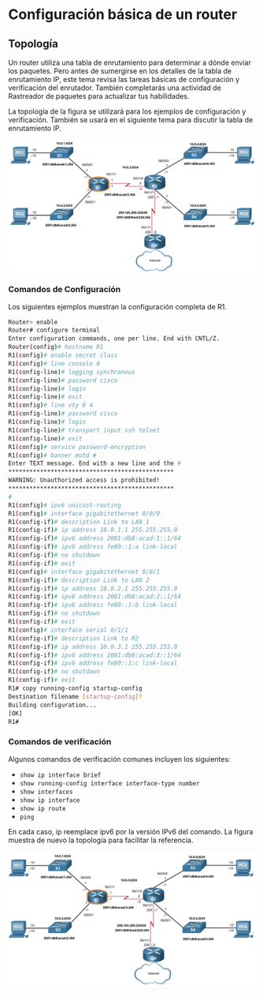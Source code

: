 # Configuración básica de un router

## Topología
Un router utiliza una tabla de enrutamiento para determinar a dónde enviar los paquetes. Pero antes de sumergirse en los detalles de la tabla de enrutamiento IP, este tema revisa las tareas básicas de configuración y verificación del enrutador. También completarás una actividad de Rastreador de paquetes para actualizar tus habilidades.

La topología de la figura se utilizará para los ejemplos de configuración y verificación. También se usará en el siguiente tema para discutir la tabla de enrutamiento IP.

![alt text](./img/topology.png)

### Comandos de Configuración
Los siguientes ejemplos muestran la configuración completa de R1.

```bash
Router> enable
Router# configure terminal
Enter configuration commands, one per line. End with CNTL/Z.
Router(config)# hostname R1
R1(config)# enable secret class 
R1(config)# line console 0  
R1(config-line)# logging synchronous
R1(config-line)# password cisco 
R1(config-line)# login 
R1(config-line)# exit 
R1(config)# line vty 0 4 
R1(config-line)# password cisco 
R1(config-line)# login 
R1(config-line)# transport input ssh telnet 
R1(config-line)# exit 
R1(config)# service password-encryption 
R1(config)# banner motd #
Enter TEXT message. End with a new line and the #
***********************************************
WARNING: Unauthorized access is prohibited!
***********************************************
#
R1(config)# ipv6 unicast-routing
R1(config)# interface gigabitethernet 0/0/0
R1(config-if)# description Link to LAN 1
R1(config-if)# ip address 10.0.1.1 255.255.255.0 
R1(config-if)# ipv6 address 2001:db8:acad:1::1/64 
R1(config-if)# ipv6 address fe80::1:a link-local
R1(config-if)# no shutdown
R1(config-if)# exit
R1(config)# interface gigabitethernet 0/0/1
R1(config-if)# description Link to LAN 2
R1(config-if)# ip address 10.0.2.1 255.255.255.0 
R1(config-if)# ipv6 address 2001:db8:acad:2::1/64 
R1(config-if)# ipv6 address fe80::1:b link-local
R1(config-if)# no shutdown
R1(config-if)# exit
R1(config)# interface serial 0/1/1
R1(config-if)# description Link to R2
R1(config-if)# ip address 10.0.3.1 255.255.255.0 
R1(config-if)# ipv6 address 2001:db8:acad:3::1/64 
R1(config-if)# ipv6 address fe80::1:c link-local
R1(config-if)# no shutdown
R1(config-if)# exit
R1# copy running-config startup-config 
Destination filename [startup-config]? 
Building configuration...
[OK]
R1#
```

### Comandos de verificación
Algunos comandos de verificación comunes incluyen los siguientes:

- `show ip interface brief`
- `show running-config interface interface-type number`
- `show interfaces`
- `show ip interface`
- `show ip route`
- `ping`

En cada caso, ip reemplace ipv6 por la versión IPv6 del comando. La figura muestra de nuevo la topología para facilitar la referencia.

![alt text](./img/ipv6%20topology.png)